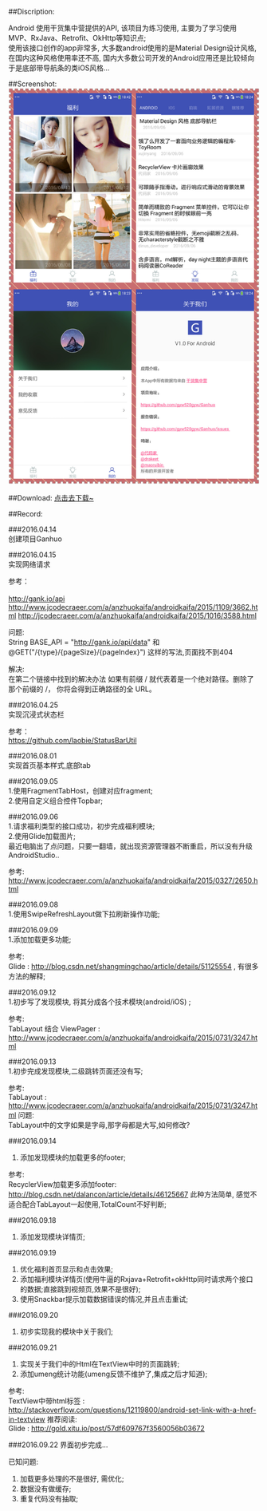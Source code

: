 ##Discription:

Android 使用干货集中营提供的API, 该项目为练习使用, 主要为了学习使用 MVP、RxJava、Retrofit、OkHttp等知识点; <br/>
使用该接口创作的app非常多, 大多数android使用的是Material Design设计风格, 在国内这种风格使用率还不高, 国内大多数公司开发的Android应用还是比较倾向于是底部带导航条的类iOS风格...


##Screenshot: 
![sample](./screenshot/Screenshot.jpg)


##Download:
[点击去下载~](http://fir.im/gnho)


##Record:


###2016.04.14<br>
创建项目Ganhuo

###2016.04.15<br>
实现网络请求

参考： <br/>  
http://gank.io/api<br>
http://www.jcodecraeer.com/a/anzhuokaifa/androidkaifa/2015/1109/3662.html
http://jcodecraeer.com/a/anzhuokaifa/androidkaifa/2015/1016/3588.html

问题:<br/>
String BASE_API = "http://gank.io/api/data"
和
@GET("/{type}/{pageSize}/{pageIndex}")
这样的写法,页面找不到404

解决:<br/>
在第二个链接中找到的解决办法
如果有前缀 / 就代表着是一个绝对路径。删除了那个前缀的 /， 你将会得到正确路径的全 URL。


###2016.04.25<br/>
实现沉浸式状态栏


参考：<br/>
https://github.com/laobie/StatusBarUtil



###2016.08.01<br/>
实现首页基本样式,底部tab

###2016.09.05<br/>
1.使用FragmentTabHost，创建对应fragment;<br/>
2.使用自定义组合控件Topbar;<br/>


###2016.09.06<br/>
1.请求福利类型的接口成功，初步完成福利模块;<br/>
2.使用Glide加载图片;<br/>
最近电脑出了点问题，只要一翻墙，就出现资源管理器不断重启，所以没有升级AndroidStudio..<br/>

参考:<br/>
http://www.jcodecraeer.com/a/anzhuokaifa/androidkaifa/2015/0327/2650.html


###2016.09.08<br/>
1.使用SwipeRefreshLayout做下拉刷新操作功能;

###2016.09.09<br/>
1.添加加载更多功能;


参考:<br/>
Glide : http://blog.csdn.net/shangmingchao/article/details/51125554 , 有很多方法的解释;



###2016.09.12<br/>
1.初步写了发现模块, 将其分成各个技术模块(android/iOS) ;

参考:<br/>
TabLayout 结合 ViewPager : http://www.jcodecraeer.com/a/anzhuokaifa/androidkaifa/2015/0731/3247.html


###2016.09.13<br/>
1.初步完成发现模块,二级跳转页面还没有写;

参考:<br/>
TabLayout : http://www.jcodecraeer.com/a/anzhuokaifa/androidkaifa/2015/0731/3247.html
问题:<br/>
TabLayout中的文字如果是字母,那字母都是大写,如何修改?


###2016.09.14<br/>
1. 添加发现模块的加载更多的footer;

参考:<br/>
RecyclerView加载更多添加footer:  http://blog.csdn.net/dalancon/article/details/46125667
此种方法简单, 感觉不适合配合TabLayout一起使用,TotalCount不好判断;


###2016.09.18<br/>
1. 添加发现模块详情页;

###2016.09.19<br/>
1. 优化福利首页显示和点击效果;<br/>
2. 添加福利模块详情页(使用牛逼的Rxjava+Retrofit+okHttp同时请求两个接口的数据;直接跳到视频页,效果不是很好);<br/>
3. 使用Snackbar提示加载数据错误的情况,并且点击重试;<br/>

###2016.09.20<br/>
1. 初步实现我的模块中关于我们;


###2016.09.21
1. 实现关于我们中的Html在TextView中时的页面跳转;
2. 添加umeng统计功能(umeng反馈不维护了,集成之后才知道);

参考:<br/>
TextView中带html标签 : http://stackoverflow.com/questions/12119800/android-set-link-with-a-href-in-textview
推荐阅读:<br/>
Glide : http://gold.xitu.io/post/57df609767f3560056b03672


###2016.09.22
界面初步完成... <br/>

已知问题:<br/>
1. 加载更多处理的不是很好, 需优化;<br/>
2. 数据没有做缓存;<br/>
3. 重复代码没有抽取;<br/>

